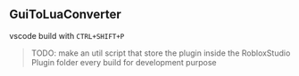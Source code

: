 ## GuiToLuaConverter

vscode build with `CTRL+SHIFT+P`

> TODO: make an util script that store the plugin inside the RobloxStudio Plugin folder every build for development purpose